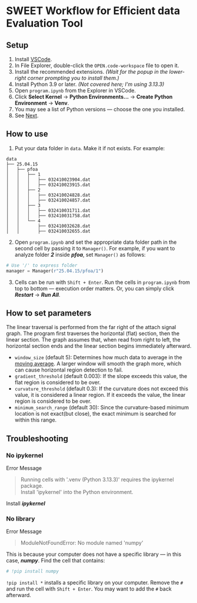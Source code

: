 # SWEET Workflow for Efficient data Evaluation Tool

## Setup

1. Install [VSCode](https://code.visualstudio.com/).
2. In File Explorer, double-click the `OPEN.code-workspace` file to open it.
3. Install the recommended extensions.
   *(Wait for the popup in the lower-right corner prompting you to install them.)*
4. Install Python 3.9 or later. *(Not covered here; I'm using 3.13.3)*
5. Open `program.ipynb` from the Explorer in VSCode.
6. Click **Select Kernel** → **Python Environments...** → **Create Python Environment** → **Venv**.
7. You may see a list of Python versions — choose the one you installed.
8. See [Next](#how-to-use).

## How to use

1. Put your data folder in `data`. Make it if not exists. For example:
```
data
├── 25.04.15
│   ├── pfoa
│   │   ├── 1
│   │   │   ├── 032410023904.dat
│   │   │   ├── 032410023915.dat
│   │   ├── 2
│   │   │   ├── 032410024828.dat
│   │   │   ├── 032410024857.dat
│   │   ├── 3
│   │   │   ├── 032410031711.dat
│   │   │   ├── 032410031758.dat
│   │   └── 4
│   │       ├── 032410032628.dat
│   │       ├── 032410032655.dat
```
2. Open `program.ipynb` and set the appropriate data folder path in the second cell by passing it to `Manager()`. For example, if you want to analyze folder ***2*** inside ***pfoa***, set `Manager()` as follows:
```python
# Use '/' to express folder
manager = Manager(r"25.04.15/pfoa/1")
```

3. Cells can be run with `Shift + Enter`. Run the cells in `program.ipynb` from top to bottom — execution order matters. Or, you can simply click ***Restart*** -> ***Run All***.


## How to set parameters
The linear traversal is performed from the far right of the attach signal graph. The program first traverses the horizontal (flat) section, then the linear section. The graph assumes that, when read from right to left, the horizontal section ends and the linear section begins immediately afterward.

+ `window_size` (default 5): Determines how much data to average in the [moving average](https://en.wikipedia.org/wiki/Moving_average). A larger window will smooth the graph more, which can cause horizontal region detection to fail.
+ `gradient_threshold` (default 0.003): If the slope exceeds this value, the flat region is considered to be over.
+ `curvature_threshold` (default 0.3): If the curvature does not exceed this value, it is considered a linear region. If it exceeds the value, the linear region is considered to be over.
+ `minimum_search_range` (default 30): Since the curvature-based minimum location is not exact(but close), the exact minimum is searched for within this range.


## Troubleshooting
### No ipykernel
Error Message
> Running cells with '.venv (Python 3.13.3)' requires the ipykernel package.\
> Install 'ipykernel' into the Python environment.

Install ***ipykernel***
### No library
Error Message
> ModuleNotFoundError: No module named 'numpy'

This is because your computer does not have a specific library — in this case, ***numpy***. Find the cell that contains:
```python
# !pip install numpy
```
`!pip install *` installs a specific library on your computer. Remove the `#` and run the cell with `Shift + Enter`. You may want to add the `#` back afterward.
